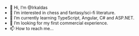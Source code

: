 - 👋 Hi, I’m @Irkaldas
- 👀 I’m interested in chess and fantasy/sci-fi literature.
- 🌱 I’m currently learning TypeScript, Angular, C# and ASP.NET.
- 💞️ I’m looking for my first commercial experience.
- 📫 How to reach me...

<!---
Irkaldas/Irkaldas is a ✨ special ✨ repository because its `README.md` (this file) appears on your GitHub profile.
You can click the Preview link to take a look at your changes.
--->
